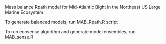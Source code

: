 Mass balance Rpath model for Mid-Atlantic Bight in the Northeast US Large Marine Ecosystem

To generate balanced models, run MAB_Rpath.R script

To run ecosense algorithm and generate model ensembles, run MAB_sense.R
